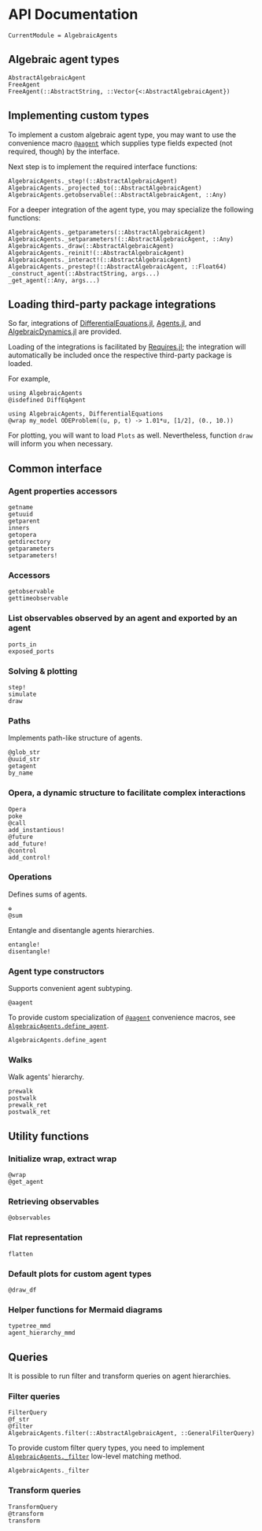 # API Documentation

```@meta
CurrentModule = AlgebraicAgents
```

## Algebraic agent types

```@docs
AbstractAlgebraicAgent
FreeAgent
FreeAgent(::AbstractString, ::Vector{<:AbstractAlgebraicAgent})
```

## Implementing custom types

To implement a custom algebraic agent type, you may want to use the convenience macro [`@aagent`](@ref) which supplies type fields expected (not required, though) by the interface.

Next step is to implement the required interface functions:

```@docs
AlgebraicAgents._step!(::AbstractAlgebraicAgent)
AlgebraicAgents._projected_to(::AbstractAlgebraicAgent)
AlgebraicAgents.getobservable(::AbstractAlgebraicAgent, ::Any)
```

For a deeper integration of the agent type, you may specialize the following functions:

```@docs
AlgebraicAgents._getparameters(::AbstractAlgebraicAgent)
AlgebraicAgents._setparameters!(::AbstractAlgebraicAgent, ::Any)
AlgebraicAgents._draw(::AbstractAlgebraicAgent)
AlgebraicAgents._reinit!(::AbstractAlgebraicAgent)
AlgebraicAgents._interact!(::AbstractAlgebraicAgent)
AlgebraicAgents._prestep!(::AbstractAlgebraicAgent, ::Float64)
_construct_agent(::AbstractString, args...)
_get_agent(::Any, args...)
```

## Loading third-party package integrations

So far, integrations of [DifferentialEquations.jl](https://github.com/SciML/DifferentialEquations.jl), [Agents.jl](https://github.com/JuliaDynamics/Agents.jl), and [AlgebraicDynamics.jl](https://github.com/AlgebraicJulia/AlgebraicDynamics.jl) are provided.

Loading of the integrations is facilitated by [Requires.jl](https://github.com/JuliaPackaging/Requires.jl); the integration will automatically be included once the respective third-party package is loaded.

For example,

```@example 0
using AlgebraicAgents
@isdefined DiffEqAgent
```

```@example 1
using AlgebraicAgents, DifferentialEquations
@wrap my_model ODEProblem((u, p, t) -> 1.01*u, [1/2], (0., 10.))
```

For plotting, you will want to load `Plots` as well. Nevertheless, function `draw` will inform you when necessary.

## Common interface

### Agent properties accessors

```@docs
getname
getuuid
getparent
inners
getopera
getdirectory
getparameters
setparameters!
```
### Accessors

```@docs
getobservable
gettimeobservable
```

### List observables observed by an agent and exported by an agent
```@docs
ports_in
exposed_ports
```

### Solving & plotting

```@docs
step!
simulate
draw
```

### Paths

Implements path-like structure of agents.

```@docs
@glob_str
@uuid_str
getagent
by_name
```

### Opera, a dynamic structure to facilitate complex interactions

```@docs
Opera
poke
@call
add_instantious!
@future
add_future!
@control
add_control!
```

### Operations

Defines sums of agents.

```@docs
⊕
@sum
```

Entangle and disentangle agents hierarchies.

```@docs
entangle!
disentangle!
```

### Agent type constructors

Supports convenient agent subtyping.

```@docs
@aagent
```

To provide custom specialization of [`@aagent`](@ref) convenience macros, see [`AlgebraicAgents.define_agent`](@ref).

```@docs
AlgebraicAgents.define_agent
```

### Walks

Walk agents' hierarchy.

```@docs
prewalk
postwalk
prewalk_ret
postwalk_ret
```

## Utility functions

### Initialize wrap, extract wrap

```@docs
@wrap
@get_agent
```

### Retrieving observables

```@docs
@observables
```

### Flat representation

```@docs
flatten
```

### Default plots for custom agent types

```@docs
@draw_df
```

### Helper functions for Mermaid diagrams

```@docs
typetree_mmd
agent_hierarchy_mmd
```

## Queries

It is possible to run filter and transform queries on agent hierarchies.

### Filter queries

```@docs
FilterQuery
@f_str
@filter
AlgebraicAgents.filter(::AbstractAlgebraicAgent, ::GeneralFilterQuery)
```

To provide custom filter query types, you need to implement [`AlgebraicAgents._filter`](@ref) low-level matching method.

```@docs
AlgebraicAgents._filter
```

### Transform queries

```@docs
TransformQuery
@transform
transform
```